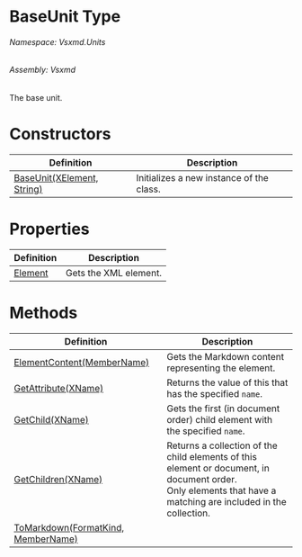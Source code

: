 <a name='T-Vsxmd-Units-BaseUnit'></a>
# BaseUnit Type

###### Namespace:  Vsxmd.Units

###### Assembly:  Vsxmd

The base unit.

# Constructors

| Definition | Description |
|-|-|
| [BaseUnit(XElement, String)](Constructors/Constructors.md) | Initializes a new instance of the [](#) class. |

# Properties

| Definition | Description |
|-|-|
| [Element](Properties/Element.md) | Gets the XML element. |

# Methods

| Definition | Description |
|-|-|
| [ElementContent(MemberName)](Methods/ElementContent.md) | Gets the Markdown content representing the element. |
| [GetAttribute(XName)](Methods/GetAttribute.md) | Returns the [](https://docs.microsoft.com/dotnet/api/System.Xml.Linq.XAttribute) value of this [](https://docs.microsoft.com/dotnet/api/System.Xml.Linq.XElement) that has the specified `name`. |
| [GetChild(XName)](Methods/GetChild.md) | Gets the first (in document order) child element with the specified `name`. |
| [GetChildren(XName)](Methods/GetChildren.md) | Returns a collection of the child elements of this element or document, in document order.<br/>Only elements that have a matching [](https://docs.microsoft.com/dotnet/api/System.Xml.Linq.XName) are included in the collection. |
| [ToMarkdown(FormatKind, MemberName)](Methods/ToMarkdown.md) |  |
